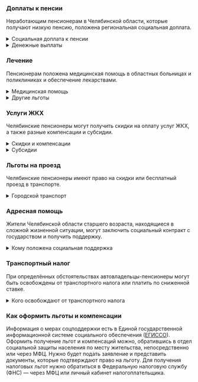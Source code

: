 ### Доплаты к пенсии
Неработающим пенсионерам в Челябинской области, которые получают низкую пенсию, положена региональная социальная доплата. 
<details>
<summary>Социальная доплата к пенсии</summary>
В Челябинской области, где региональный прожиточный минимум ниже общефедерального, пенсионерам назначена федеральная доплата.  Для назначения региональной доплаты необходимо обращаться в органы социальной защиты населения, а федеральной — в территориальное отделение Пенсионного фонда по месту своего жительства. С 2022 года доплата будет назначаться автоматически. 
</details>
<details>

<summary>Денежные выплаты</summary>
Если пенсионер относится к льготной категории, ему положена ежемесячная денежная выплата (ЕДВ), которую регулярно индексируют. 
ЕДВ ветеранов труда [составляет](https://docs.cntd.ru/document/424078958) 1265 рублей, а имеющих статус ветеранов труда региона — 1081 рубль. Труженикам тыла полагается выплата в сумме 1714 рублей, жертвам политических репрессий — 1664 рубля. По 500 рублей ежемесячно [выплачивается](https://docs.cntd.ru/document/432997584) детям войны (дети участников ВОВ, погибших или пропавших без вести в период с 22 июня 1941 года по 9 (11) мая 1945 года, а также войны с Финляндией и Японией, если на момент смерти родителей им не исполнилось 18 лет).
</details>

### Лечение
Пенсионерам положена медицинская помощь в областных больницах и поликлиниках и обеспечение лекарствами.
<details>

<summary>Медицинская помощь</summary>
Ветераны труда и труженики тыла [сохраняют](https://docs.cntd.ru/document/424078958) обслуживание в поликлиниках и других медицинских учреждениях, к которым они были прикреплены в период работы до выхода на пенсию. Этим категориям льготников, а также жертвам политических репрессий медицинская помощь оказывается вне очереди. 

</details>


<details>
<summary>Другие льготы</summary>
Внеочередной приём в дома-интернаты для престарелых и инвалидов, учреждения социального обслуживания предоставляется челябинским труженикам тыла, реабилитированным и пострадавшим от репрессий пенсионерам и детям войны.
Для жертв политических репрессий [предусмотрено](https://docs.cntd.ru/document/802022812) первоочередное получение путёвок для санаторно-курортного лечения и отдыха.
</details>

### Услуги ЖКХ
Челябинские пенсионеры могут получить скидки на оплату услуг ЖКХ, а также разные компенсации и субсидии. 

<details>
<summary>Скидки и компенсации</summary>
Одинокие неработающие пенсионеры по достижении 70 лет освобождаются от взносов на капремонт на 50%, а с 80-летнего возраста — полностью. Льгота распространяется также на граждан указанного возраста, семья которых состоит из неработающих граждан пенсионного возраста и из нетрудоустроенных инвалидов. Компенсация рассчитывается, исходя из установленных в регионе минимального взноса на капремонт за 1 кв. метр и размера стандарта нормативной площади жилого помещения.
Ветеранам труда, пользующимся услугами местной телефонной связи, [производится](https://docs.cntd.ru/document/424078958) доплата к ЕДВ в сумме 185 рублей.  
Одиноко проживающим пенсионерам [компенсируют](https://docs.cntd.ru/document/574644947) расходы на приобретение и установку внутридомового газового оборудования. Выплатят фактическую стоимость оборудования и работ, но не более 60 000 рублей, но только после завершения работ и заключения договора поставки газа.
</details>

<details>
<summary>Субсидии</summary>
Пенсионерам [предоставляется](https://docs.cntd.ru/document/438896834) адресная субсидия в связи с ростом платы за коммунальные услуги сроком на шесть месяцев. Она оформляется, если расходы по «коммуналке» в каждом месяце текущего года по отношению к расходам за прошлый год оказались больше, чем на величину утверждённого индекса.

Оформить [субсидию](https://docs.cntd.ru/document/438984006) на оплату жилищно-коммунальных услуг при расходах более 11% семейного бюджета могут одиноко проживающие граждане пенсионного возраста или семьи, состоящие только из таких граждан, если их совокупный доход не превышает прожиточный минимум или превышение составляет не более 20%. Остальные пенсионеры получают субсидию при тратах свыше 22%.
</details>

### Льготы на проезд
Челябинские пенсионеры имеют право на скидки или бесплатный проезд в транспорте. 
<details>
<summary>Городской транспорт</summary>
Пенсионеры-дачники, имеющие садовой участок в СНТ, получают скидку в размере 70% от стоимости проезда пригородными электричками. Они могут приобрести месячный проездной абонементный билет, действующий в определённые дни (не более 15 дней в месяц).
</details>

### Адресная помощь
Жители Челябинской области старшего возраста, находящиеся в сложной жизненной ситуации, могут заключить социальный контракт с государством и получить поддержку.

<details>
<summary>Кому положена социальная поддержка</summary>
Пенсионерам, которые по не зависящим от них причинам оказались в трудной жизненной ситуации, оказывают адресную помощь. Она может быть в виде денежных выплат, ежемесячных или единовременных, либо в натуральной форме — обеспечения продуктами питания, одеждой и обувью, медикаментами и прочее. С нуждающимися пенсионерами может быть заключён социальный контракт.

</details>

### Транспортный налог
При определённых обстоятельствах автовладельцы-пенсионеры могут быть освобождены от транспортного налога или платить по сниженной ставке. 
<details>
<summary>Кого освобождают от транспортного налога</summary>
Участники ВОВ, инвалиды ВОВ и боевых действий, инвалиды I и II групп, граждане, пострадавшие от радиации, освобождаются от уплаты налога на одно транспортное средство мощностью до 180 л. с. Пенсионеры и те, кто должен был уйти на пенсию по ранее действовавшему законодательству, за автомобили с мощностью двигателя до 180 л. с. и мотоциклы (мотороллеры) до 36 л. с. [уплачивают](https://www.nalog.gov.ru/rn77/service/tax/d1097172/) транспортный налог по льготной ставке — 1 руб./л. с. При владении свыше 10 лет грузовым авто до 150 л. с. налог за него уплачивается в размере 60%, а мотоциклом (мотороллером) свыше 35 л. с. — 40%. За легковой автомобиль мощностью до 70 л. с. налог снижается на 20%.
</details>

### Как оформить льготы и компенсации 
Информация о мерах соцподдержки есть в Единой государственной информационной системе социального обеспечения ([ЕГИССО]( http://egisso.ru/site/client/#/)). Оформить получение льгот и компенсаций можно, обратившись в отдел социальной защиты населения по месту жительства, непосредственно или через МФЦ. Нужно будет подать заявление и представить документы, которые подтверждают право на льготу. Для получения налоговых льгот нужно обратиться в Федеральную налоговую службу (ФНС) — через МФЦ или личный кабинет налогоплательщика.
















